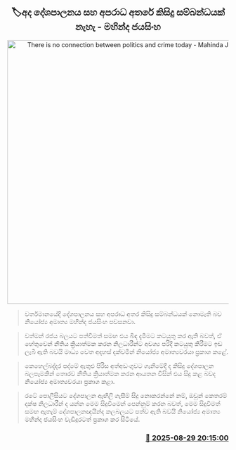 <p align='center'><b><h2 align='center' title='There is no connection between politics and crime today - Mahinda Jayasinghe'>🏷අද දේශපාලනය සහ අපරාධ අතරේ කිසිදු සම්බන්ධයක් නැහැ - මහින්ද ජයසිංහ</h2></b></p>
<p align='center'><img src='https://helakuru.sgp1.cdn.digitaloceanspaces.com/esana/images/lib/mahinda-jayasinhe-new-u.jpg' width='600' alt='There is no connection between politics and crime today - Mahinda Jayasinghe'></p>

> වර්තමානයේදී දේශපාලනය සහ අපරාධ අතර කිසිදු සම්බන්ධයක් නොමැති බව නියෝජ්‍ය අමාත්‍ය මහින්ද ජයසිංහ පවසනවා.

> වත්මන් රජය බලයට පත්වීමත් සමඟ එය බිඳ දැමීමට කටයුතු කර ඇති බවත්, ඒ හේතුවෙන් නීතිය ක්‍රියාත්මක කරන නිලධාරීන්ට අවශ්‍ය පරිදි කටයුතු කිරීමට ඉඩ ලැබී ඇති බවයි මාධ්‍ය වෙත අදහස් දක්වමින් නියෝජ්‍ය අමාත්‍යවරයා ප්‍රකාශ කළේ.

> කෙහෙල්බද්දර පද්මේ ඇතුළු පිරිස අත්අඩංගුවට ගැනීමේදී ද කිසිදු දේශපාලන බලපෑමකින් තොරව නීතිය ක්‍රියාත්මක කරන ආයතන විසින් එය සිදු කළ බවද නියෝජ්‍ය අමාත්‍යවරයා ප්‍රකාශ කළා.

> රටේ පොලීසියට දේශපාලන ඇඟිලි ගැසීම් සිදු නොකරන්නේ නම්, ඔවුන් කෙතරම් දක්ෂ නිලධාරීන් ද යන්න මෙම සිදුවීමෙන් පෙන්නුම් කරන බවත්, මෙම සිදුවීමත් සමඟ ඇතැම් දේශපාලනඥයින්ද කලබලයට පත්ව ඇති බවයි නියෝජ්‍ය අමාත්‍ය මහින්ද ජයසිංහ වැඩිදුරටත් ප්‍රකාශ කර සිටියේ.



<h3 align='right'><a href='https://www.helakuru.lk/esana/p/113202/'>📅 2025-08-29 20:15:00</a></h3>
